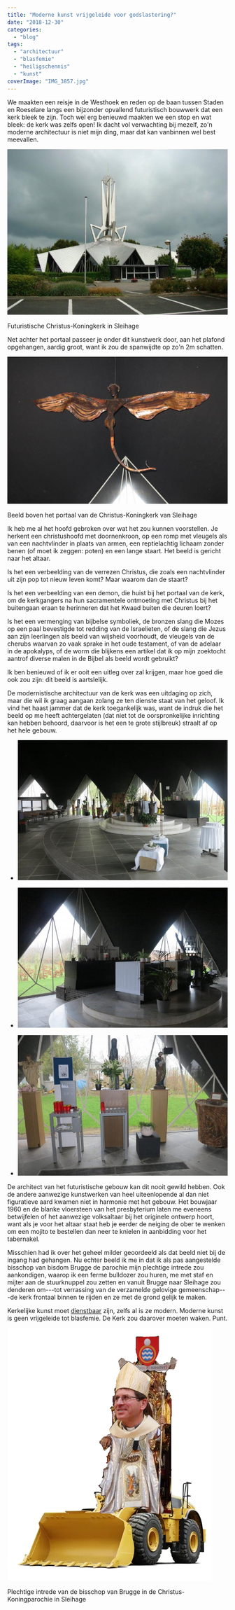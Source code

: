 ```yaml
---
title: "Moderne kunst vrijgeleide voor godslastering?"
date: "2018-12-30"
categories: 
  - "blog"
tags: 
  - "architectuur"
  - "blasfemie"
  - "heiligschennis"
  - "kunst"
coverImage: "IMG_3857.jpg"
---
```


We maakten een reisje in de Westhoek en reden op de baan tussen Staden en Roeselare langs een bijzonder opvallend futuristisch bouwwerk dat een kerk bleek te zijn. Toch wel erg benieuwd maakten we een stop en wat bleek: de kerk was zelfs open! Ik dacht vol verwachting bij mezelf, zo'n moderne architectuur is niet mijn ding, maar dat kan vanbinnen wel best meevallen.  

![](images/sleihage-700x525.jpg)

Futuristische Christus-Koningkerk in Sleihage

Net achter het portaal passeer je onder dit kunstwerk door, aan het plafond opgehangen, aardig groot, want ik zou de spanwijdte op zo'n 2m schatten.

![](images/IMG_3857-700x467.jpg)

Beeld boven het portaal van de Christus-Koningkerk van Sleihage

Ik heb me al het hoofd gebroken over wat het zou kunnen voorstellen. Je herkent een christushoofd met doornenkroon, op een romp met vleugels als van een nachtvlinder in plaats van armen, een reptielachtig lichaam zonder benen (of moet ik zeggen: poten) en een lange staart. Het beeld is gericht naar het altaar.  

Is het een verbeelding van de verrezen Christus, die zoals een nachtvlinder uit zijn pop tot nieuw leven komt? Maar waarom dan de staart?  

Is het een verbeelding van een demon, die huist bij het portaal van de kerk, om de kerkgangers na hun sacramentele ontmoeting met Christus bij het buitengaan eraan te herinneren dat het Kwaad buiten die deuren loert?  

Is het een vermenging van bijbelse symboliek, de bronzen slang die Mozes op een paal bevestigde tot redding van de Israelieten, of de slang die Jezus aan zijn leerlingen als beeld van wijsheid voorhoudt, de vleugels van de cherubs waarvan zo vaak sprake in het oude testament, of van de adelaar in de apokalyps, of de worm die blijkens een artikel dat ik op mijn zoektocht aantrof diverse malen in de Bijbel als beeld wordt gebruikt?  

Ik ben benieuwd of ik er ooit een uitleg over zal krijgen, maar hoe goed die ook zou zijn: dit beeld is aartslelijk.  

De modernistische architectuur van de kerk was een uitdaging op zich, maar die wil ik graag aangaan zolang ze ten dienste staat van het geloof. Ik vind het haast jammer dat de kerk toegankelijk was, want de indruk die het beeld op me heeft achtergelaten (dat niet tot de oorspronkelijke inrichting kan hebben behoord, daarvoor is het een te grote stijlbreuk) straalt af op het hele gebouw.  

- ![](images/IMG_3855-700x467.jpg)
    
- ![](images/IMG_3851-700x467.jpg)
    
- ![](images/IMG_3848-700x467.jpg)
    

De architect van het futuristische gebouw kan dit nooit gewild hebben. Ook de andere aanwezige kunstwerken van heel uiteenlopende al dan niet figuratieve aard kwamen niet in harmonie met het gebouw. Het bouwjaar 1960 en de blanke vloersteen van het presbyterium laten me eveneens betwijfelen of het aanwezige volksaltaar bij het originele ontwerp hoort, want als je voor het altaar staat heb je eerder de neiging de ober te wenken om een mojito te bestellen dan neer te knielen in aanbidding voor het tabernakel.  

Misschien had ik over het geheel milder geoordeeld als dat beeld niet bij de ingang had gehangen. Nu echter beeld ik me in dat ik als pas aangestelde bisschop van bisdom Brugge de parochie mijn plechtige intrede zou aankondigen, waarop ik een ferme bulldozer zou huren, me met staf en mijter aan de stuurknuppel zou zetten en vanuit Brugge naar Sleihage zou denderen om---tot verrassing van de verzamelde gelovige gemeenschap---de kerk frontaal binnen te rijden en ze met de grond gelijk te maken.  

Kerkelijke kunst moet [dienstbaar](/blog/sterke-beeldtaal-maar-nutteloos/) zijn, zelfs al is ze modern. Moderne kunst is geen vrijgeleide tot blasfemie. De Kerk zou daarover moeten waken. Punt.  

![](images/sleihage-here-i-come.png)

Plechtige intrede van de bisschop van Brugge in de Christus-Koningparochie in Sleihage

